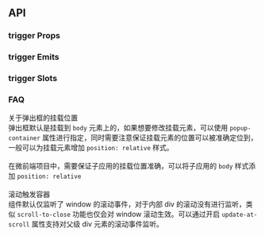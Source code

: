 ## API

### trigger Props

<field-table :data="triggerProps"/>

### trigger Emits

<field-table :data="triggerEmits" type="emits"/>

### trigger Slots

<field-table :data="triggerSlots" type="slots"/>

<script setup>
import { ref } from 'vue';

const triggerProps = ref([
  {
    name: 'popup-visible (v-model)',
    desc: '弹出框是否可见',
    type: 'boolean',
    value: '-',
  },
  {
    name: 'default-popup-visible',
    desc: '弹出框默认是否可见（非受控模式）',
    type: 'boolean',
    value: 'false',
  },
  {
    name: 'trigger',
    desc: '触发方式',
    type: "'hover' | 'click' | 'focus' | 'contextMenu'",
    value: "'hover'",
  },
  {
    name: 'position',
    desc: '弹出位置',
    type: "'top' | 'tl' | 'tr' | 'bottom' | 'bl' | 'br' | 'left' | 'lt' | 'lb' | 'right' | 'rt' | 'rb'",
    value: "'bottom'",
  },
  {
    name: 'disabled',
    desc: '触发器是否禁用',
    type: 'boolean',
    value: 'false',
  },
  {
    name: 'popup-offset',
    desc: '弹出框的偏移量（弹出框距离触发器的偏移距离）',
    type: 'number',
    value: '0',
  },
  {
    name: 'popup-translate',
    desc: '弹出框的移动距离',
    type: 'TriggerPopupTranslate',
    value: '-',
  },
  {
    name: 'show-arrow',
    desc: '弹出框是否显示箭头',
    type: 'boolean',
    value: 'false',
  },
  {
    name: 'align-point',
    desc: '弹出框是否跟随鼠标',
    type: 'boolean',
    value: 'false',
  },
  {
    name: 'popup-hover-stay',
    desc: '是否在移出触发器，并移入弹出框时保持弹出框显示',
    type: 'boolean',
    value: 'true',
  },
  {
    name: 'blur-to-close',
    desc: '是否在触发器失去焦点时关闭弹出框',
    type: 'boolean',
    value: 'true',
  },
  {
    name: 'click-to-close',
    desc: '是否在点击触发器时关闭弹出框',
    type: 'boolean',
    value: 'true',
  },
  {
    name: 'click-outside-to-close',
    desc: '是否在点击外部区域时关闭弹出框',
    type: 'boolean',
    value: 'true',
  },
  {
    name: 'unmount-on-close',
    desc: '是否在关闭时卸载弹出框节点',
    type: 'boolean',
    value: 'true',
  },
  {
    name: 'content-class',
    desc: '弹出框内容的类名',
    type: 'ClassName',
    value: '-',
  },
  {
    name: 'content-style',
    desc: '弹出框内容的样式',
    type: 'CSSProperties',
    value: '-',
  },
  {
    name: 'arrow-class',
    desc: '弹出框箭头的类名',
    type: 'ClassName',
    value: '-',
  },
  {
    name: 'arrow-style',
    desc: '弹出框箭头的样式',
    type: 'CSSProperties',
    value: '-',
  },
  {
    name: 'popup-style',
    desc: '弹出框的样式',
    type: 'CSSProperties',
    value: '-',
  },
  {
    name: 'animation-name',
    desc: '弹出动画的name',
    type: 'string',
    value: "'fade-in'",
  },
  {
    name: 'duration',
    desc: '弹出动画的持续时间',
    type: 'number| { enter: number; leave: number; }',
    value: '-',
  },
  {
    name: 'mouse-enter-delay',
    desc: 'mouseenter事件延时触发的时间（毫秒）',
    type: 'number',
    value: '100',
  },
  {
    name: 'mouse-leave-delay',
    desc: 'mouseleave事件延时触发的时间（毫秒）',
    type: 'number',
    value: '100',
  },
  {
    name: 'focus-delay',
    desc: 'focus事件延时触发的时间（毫秒）',
    type: 'number',
    value: '0',
  },
  {
    name: 'auto-fit-popup-width',
    desc: '是否将弹出框宽度设置为触发器宽度',
    type: 'boolean',
    value: 'false',
  },
  {
    name: 'auto-fit-popup-min-width',
    desc: '是否将弹出框的最小宽度设置为触发器宽度',
    type: 'boolean',
    value: 'false',
  },
  {
    name: 'auto-fix-position',
    desc: '当触发器的尺寸发生变化时，是否重新计算弹出框位置',
    type: 'boolean',
    value: 'true',
  },
  {
    name: 'popup-container',
    desc: '弹出框的挂载容器',
    type: 'string | HTMLElement',
    value: '-',
  },
  {
    name: 'update-at-scroll',
    desc: '是否在容器滚动时更新弹出框的位置',
    type: 'boolean',
    value: 'false',
  },
  {
    name: 'auto-fit-position',
    desc: '是否自动调整弹出框位置，以适应窗口大小',
    type: 'boolean',
    value: 'true',
  },
  {
    name: 'render-to-body',
    desc: '是否挂载在 body 元素下',
    type: 'boolean',
    value: 'true',
  },
  {
    name: 'prevent-focus',
    desc: '是否阻止弹出层中的元素点击时获取焦点',
    type: 'boolean',
    value: 'false',
  },
  {
    name: 'scroll-to-close',
    desc: '是否在滚动时关闭弹出框',
    type: 'boolean',
    value: 'false',
  },
  {
    name: 'scroll-to-close-distance',
    desc: '滚动阈值，当滚动距离超过该值时触发关闭',
    type: 'number',
    value: '0',
  },
]);

const triggerEmits = ref([
  {
    name: 'popup-visible-change',
    desc: '弹出框显示状态改变时触发',
    type: {
      visible: 'boolean'
    },
    value: '-',
  },
  {
    name: 'show',
    desc: '弹出框显示后（动画结束）触发',
    type: '-',
    value: '-',
  },
  {
    name: 'hide',
    desc: '弹出框隐藏后（动画结束）触发',
    type: '-',
    value: '-',
  },
]);

const triggerSlots = ref([
  {
    name: 'content',
    desc: '弹出框内容',
    type: '-',
    value: '-',
  },
]);
</script>

### FAQ

关于弹出框的挂载位置
<br />
弹出框默认是挂载到 `body` 元素上的，如果想要修改挂载元素，可以使用 `popup-container` 属性进行指定，同时需要注意保证挂载元素的位置可以被准确定位到，一般可以为挂载元素增加 `position: relative` 样式。
<br />
<br />
在微前端项目中，需要保证子应用的挂载位置准确，可以将子应用的 `body` 样式添加 `position: relative`
<br />
<br />
滚动触发容器
<br />
组件默认仅监听了 window 的滚动事件，对于内部 div 的滚动没有进行监听，类似 `scroll-to-close` 功能也仅会对 window 滚动生效。可以通过开启 `update-at-scroll` 属性支持对父级 div 元素的滚动事件监听。
